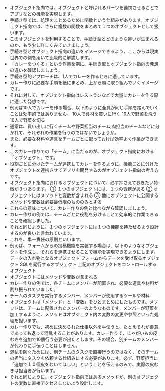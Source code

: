 - オブジェクト指向では、オブジェクトと呼ばれるパーツを連携させることでアプリなどの機能を実現します。
- 手続き型では、処理をまとめるために関数という仕組みがあります。オブジェクト指向では、さらに複数の関数をまとめて１つのオブジェクトとして扱います。
- このオブジェクトを利用することで、手続き型とどのような違いが生まれるのか、もう少し詳しくみていきましょう。
- 手続き型とオブジェクト指向の違いをイメージできるよう、ここからは現実世界での例を用いて比喩的に解説します。
- 「カレーをつくる」という作業を例に、手続き型とオブジェクト指向の発想の違いを確認しましょう。
- 手続き型的アプローチは、1人でカレーを作るときに適しています。
- カレー作りに必要な手順を紙にまとめ、上から順に取り組んでいくイメージです。
- それに対して、オブジェクト指向はレストランなどで大量にカレーを作る際に適した発想です。
- 例えば10人でカレーを作る場合、以下のように全員が同じ手順を踏んでいくことは効率的ではありません。
10人で食材を買いに行く
10人で野菜を洗う
10人で野菜を切る
- 通常は、買い出しに行くチームや野菜担当のチーム,肉担当のチームなどに分かれて、それぞれの作業を行うのではないでしょうか。
- また、必要な材料や道具をチームごとに配っておけば効率よく作業ができます。
- このカレー作りでの「チーム」に当たるのが、オブジェクト指向における「オブジェクト」です。
- 役割ごとに分けたチームが連携してカレーを作るように、機能ごとに分けたオブジェクトを連携させてアプリを開発するのがオブジェクト指向の考え方です。
- オブジェクト指向におけるオブジェクトについて、必ず押さえておきたい特徴が３つあります。
① １つのオブジェクトには、１つの責務がある
② オブジェクトにはメソッドと変数が含まれる
③ 他にオブジェクトに公開するメソッドや変数は必要最低限のもののみとする
- これらの意味について、カレー作りの例と比べながら確認しましょう。
- カレー作りの例では、チームごとに役割を分けることで効率的に作業できることを確認しました。
- それと同じように、１つのオブジェクトには１つの機能を持たせるよう設計するのが良いと言われています。
- これを、単一責任の原則といいます。
- 例えば、フォームからの投稿機能を実装する場合は、以下のようなオブジェクトを作成し、それらを連携させることで機能を実現できるようにします。
データの入れ物となるオブジェクト
フォームからデータを受け取るオブジェクト
SQLを発行するオブジェクト
上記のオブジェクトをコントロールするオブジェクト
- オブジェクトにはメソッドや変数が含まれる
- カレー作りの例では、各チームにメンバーが配置され、必要な道具や材料が割り振られていました。
- チームのタスクを実行するメンバー、メンバーが使用するツールや材料
- オブジェクトは「メソッド」と「変数」をひとまとめにしたものです。メソッドは、チームに配置されたメンバーのようなものです。メンバーが野菜を加工するように、メソッドはオブジェクト内の変数の変更や参照といった処理を担います。
- カレー作りでも、初めに決められた仕事以外を手伝うと、たとえそれが善意であっても返って混乱することがあります。カレー作りで、じゃがいもの皮むきを追加で10個行う必要が出たとします。その場合、別チームのメンバーが代わりに手伝うことはしません。
- 混乱を防ぐためには、別チームのタスクを直接行うのではなく、そのチームの担当にタスクを依頼する仕組みにする必要があります。必ず、野菜担当に「追加で１０個皮をむいてほしい」ということを伝えるのみで、実際の皮むきは担当者が行います。
- それと同じように、オブジェクト指向ではあるメソッドが、別のオブジェクトの変数に直接アクセスしないよう設計します。
